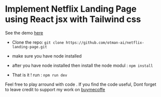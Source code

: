 # Implement Netflix Landing Page using React jsx with Tailwind css
See the demo [here](https://netflix-landing-page-sooty.vercel.app/)
- Clone the repo: 
`git clone https://github.com/otman-ai/netflix-landing-page.git`

- make sure you have node installed

- after you have node installed then install the node modul :
`npm install`

- That is it ! run :
`npm run dev`


Feel free to play arround with code  . 
If you find the code useful, Dont forget to leave credit to support my work on [buymecoffe](https://www.buymeacoffee.com/otmanheddo8)
